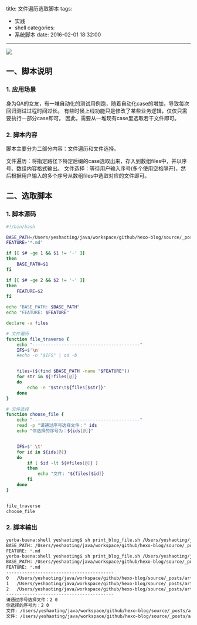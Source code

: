 title: 文件遍历选取脚本
tags:
  - 实践
  - shell
categories:
  - 系统脚本
date: 2016-02-01 18:32:00
---

<img src="/asserts/images/logo/bash.png" class="img-logo img-center" />


## 一、脚本说明

### 1. 应用场景
身为QA的女友，有一堆自动化的测试用例跑，随着自动化case的增加，导致每次回归测试过程时间过长。
有些时候上线功能只是修改了某些业务逻辑，仅仅只需要执行一部分case即可。
因此，需要从一堆现有case里选取若干文件即可。

### 2. 脚本内容
脚本主要分为二部分内容：文件遍历和文件选择。

文件遍历：将指定路径下特定后缀的case选取出来，存入到数组files中，并以序号、数组内容格式输出。
文件选择：等待用户输入序号(多个使用空格隔开)，然后根据用户输入的多个序号从数组files中选取对应的文件即可。


## 二、选取脚本

### 1. 脚本源码
``` bash
#!/bin/bash

BASE_PATH=/Users/yeshaoting/java/workspace/github/hexo-blog/source/_posts/article
FEATURE='*.md'

if [[ $# -ge 1 && $1 != '-' ]]
then
	BASE_PATH=$1
fi

if [[ $# -ge 2 && $2 != '-' ]]
then
	FEATURE=$2
fi

echo "BASE_PATH: $BASE_PATH"
echo "FEATURE: $FEATURE"

declare -a files

# 文件遍历
function file_traverse {
    echo "-----------------------------------------"
    IFS=$'\n'
    #echo -n "$IFS" | od -b


    files=($(find $BASE_PATH -name "$FEATURE"))
    for str in ${!files[@]}
    do
        echo -e "$str\t${files[$str]}"
    done
}

# 文件选择
function choose_file {
    echo "-----------------------------------------"
    read -p "请通过序号选择文件：" ids
    echo "你选择的序号为：${ids[@]}"


    IFS=$' \t'
    for id in ${ids[@]}
    do
        if [ $id -lt ${#files[@]} ]
        then
            echo "文件: "${files[$id]}
        fi
    done
}


file_traverse
choose_file

```


### 2. 脚本输出
``` bash
yerba-buena:shell yeshaoting$ sh print_blog_file.sh /Users/yeshaoting/java/workspace/github/hexo-blog/source/_posts/article/shell/
BASE_PATH: /Users/yeshaoting/java/workspace/github/hexo-blog/source/_posts/article/shell/
FEATURE: *.md
yerba-buena:shell yeshaoting$ sh print_blog_file.sh /Users/yeshaoting/java/workspace/github/hexo-blog/source/_posts/article/shell/
BASE_PATH: /Users/yeshaoting/java/workspace/github/hexo-blog/source/_posts/article/shell/
FEATURE: *.md
-----------------------------------------
0	/Users/yeshaoting/java/workspace/github/hexo-blog/source/_posts/article/shell/shell关联数组基本用法.md
1	/Users/yeshaoting/java/workspace/github/hexo-blog/source/_posts/article/shell/了解IFS.md
2	/Users/yeshaoting/java/workspace/github/hexo-blog/source/_posts/article/shell/遍历博客文章.md
-----------------------------------------
请通过序号选择文件：2 0
你选择的序号为：2 0
文件: /Users/yeshaoting/java/workspace/github/hexo-blog/source/_posts/article/shell/遍历博客文章.md
文件: /Users/yeshaoting/java/workspace/github/hexo-blog/source/_posts/article/shell/shell关联数组基本用法.md
```